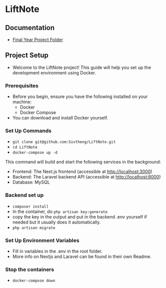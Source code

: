 # LiftNote

## Documentation

- [Final Year Project Folder](https://drive.google.com/drive/u/0/folders/1kPP97n1sKqh-LCqieLprnH3BAr7joYo6)

## Project Setup

- Welcome to the LiftNote project! This guide will help you set up the development environment using Docker.

### Prerequisites

- Before you begin, ensure you have the following installed on your machine:
  - Docker
  - Docker Compose
- You can download and install Docker yourself.

### Set Up Commands

- ```git clone git@github.com:Sivtheng/LiftNote.git```
- ```cd LiftNote```
- ```docker-compose up -d```

This command will build and start the following services in the background:

- Frontend: The Next.js frontend (accessible at <http://localhost:3000>)
- Backend: The Laravel backend API (accessible at <http://localhost:8000>)
- Database: MySQL

### Backend set up

- ```composer install```
- In the container, do ```php artisan key:generate```
- copy the key in the output and put in the backend .env yourself if needed but it usually does it automatically.
- ```php artisan migrate```

### Set Up Environment Variables

- Fill in variables in the .env in the root folder.
- More info on Nextjs and Laravel can be found in their own Readme.

### Stop the containers

- ```docker-compose down```
